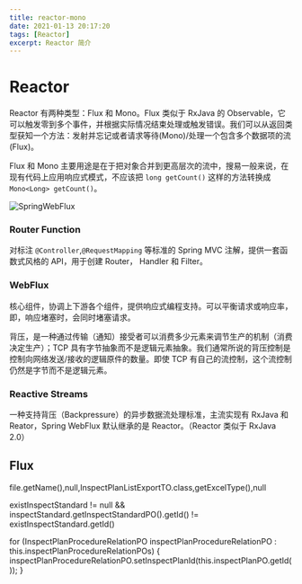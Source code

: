 ```yaml
---
title: reactor-mono
date: 2021-01-13 20:17:20
tags: [Reactor]
excerpt: Reactor 简介
---
```


# Reactor

Reactor 有两种类型：Flux<T> 和 Mono<T>。Flux 类似于 RxJava 的 Observable，它可以触发零到多个事件，并根据实际情况结束处理或触发错误。我们可以从返回类型获知一个方法：发射并忘记或者请求等待(Mono)/处理一个包含多个数据项的流(Flux)。

Flux 和 Mono 主要用途是在于把对象合并到更高层次的流中，搜易一般来说，在现有代码上应用响应式模式，不应该把 `long getCount()` 这样的方法转换成 `Mono<Long> getCount()`。

![SpringWebFlux](https://docs.spring.io/spring-framework/docs/5.0.0.BUILD-SNAPSHOT/spring-framework-reference/html/images/webflux-overview.png)

### Router Function

对标注 `@Controller`,`@RequestMapping` 等标准的 Spring MVC 注解，提供一套函数式风格的 API，用于创建 Router， Handler 和 Filter。

### WebFlux 

核心组件，协调上下游各个组件，提供响应式编程支持。可以平衡请求或响应率，即，响应堵塞时，会同时堵塞请求。

背压，是一种通过传输（通知）接受者可以消费多少元素来调节生产的机制（消费决定生产）；TCP 具有字节抽象而不是逻辑元素抽象。我们通常所说的背压控制是控制向网络发送/接收的逻辑原件的数量。即使 TCP 有自己的流控制，这个流控制仍然是字节而不是逻辑元素。



### Reactive Streams 

一种支持背压（Backpressure）的异步数据流处理标准，主流实现有 RxJava 和 Reator，Spring WebFlux 默认继承的是 Reactor。（Reactor 类似于 RxJava 2.0）

## Flux

file.getName(),null,InspectPlanListExportTO.class,getExcelType(),null

existInspectStandard != null && inspectStandard.getInspectStandardPO().getId() != existInspectStandard.getId()

 for (InspectPlanProcedureRelationPO inspectPlanProcedureRelationPO : this.inspectPlanProcedureRelationPOs) {
            inspectPlanProcedureRelationPO.setInspectPlanId(this.inspectPlanPO.getId());
        }
